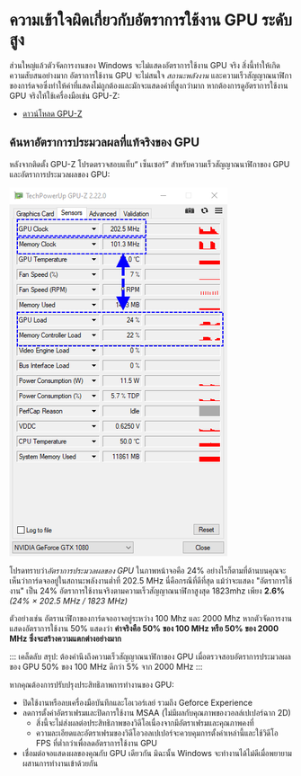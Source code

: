 # ความเข้าใจผิดเกี่ยวกับอัตราการใช้งาน GPU ระดับสูง

ส่วนใหญ่แล้วตัวจัดการงานของ Windows จะไม่แสดงอัตราการใช้งาน GPU จริง สิ่งนี้ทำให้เกิดความสับสนอย่างมาก อัตราการใช้งาน GPU จะไม่สนใจ *สถานะพลังงาน* และความเร็วสัญญาณนาฬิกาของการ์ดจอซึ่งทำให้ค่าที่แสดงไม่ถูกต้องและมักจะแสดงค่าที่สูงกว่ามาก หากต้องการดูอัตราการใช้งาน GPU จริงให้ใช้เครื่องมือเช่น GPU-Z:

* [ดาวน์โหลด GPU-Z](https://www.techpowerup.com/gpuz/)

## ค้นหาอัตราการประมวลผลที่แท้จริงของ GPU

หลังจากติดตั้ง GPU-Z โปรดตรวจสอบแท็บ“ เซ็นเซอร์” สำหรับความเร็วสัญญาณนาฬิกาของ GPU และอัตราการประมวลผลของ GPU:

![อัตราการใช้งาน GPU ที่แท้จริง](./gpuz.png)

โปรดทราบว่า*อัตราการประมวลผลของ GPU* ในภาพหน้าจอคือ 24% อย่างไรก็ตามที่ด้านบนคุณจะเห็นว่าการ์ดจออยู่ในสถานะพลังงานต่ำที่ 202.5 MHz นี่คือกรณีที่ดีที่สุด แม้ว่าจะแสดง "อัตราการใช้งาน" เป็น 24% อัตราการใช้งานจริงตามความเร็วสัญญาณนาฬิกาสูงสุด 1823mhz เพียง **2.6%** *(24% × 202.5 MHz / 1823 MHz)*

ตัวอย่างเช่น อัตรานาฬิกาของการ์ดจออาจอยู่ระหว่าง 100 Mhz และ 2000 Mhz หากตัวจัดการงานแสดงอัตราการใช้งาน 50% แสดงว่า **ค่าจริงคือ 50% ของ 100 MHz หรือ 50% ของ 2000 MHz ซึ่งจะสร้างความแตกต่างอย่างมาก**

::: เคล็ดลับ สรุป: ต้องคำนึงถึงความเร็วสัญญาณนาฬิกาของ GPU เมื่อตรวจสอบอัตราการประมวลผลของ GPU 50% ของ 100 MHz ดีกว่า 5% จาก 2000 MHz :::

หากคุณต้องการปรับปรุงประสิทธิภาพการทำงานของ GPU:

* ปิดใช้งานหรือลบเครื่องมือบันทึกและโอเวอร์เลย์ รวมถึง Geforce Experience
* ลดการตั้งค่าอัตราเฟรมและปิดการใช้งาน MSAA (ไม่มีผลกับคุณภาพของวอลล์เปเปอร์ฉาก 2D)
    * สิ่งนี้จะไม่ส่งผลต่อประสิทธิภาพของวิดีโอเนื่องจากมีอัตราเฟรมและคุณภาพคงที่
    * ความละเอียดและอัตราเฟรมของวิดีโอวอลเปเปอร์จะควบคุมการตั้งค่าเหล่านี้และใช้วิดีโอ FPS ที่ต่ำกว่าเพื่อลดอัตราการใช้งาน GPU
* เชื่อมต่อจอแสดงผลของคุณกับ GPU เดียวกัน มิฉะนั้น Windows จะทำงานได้ไม่ดีเมื่อพยายามผสานการทำงานเข้าด้วยกัน